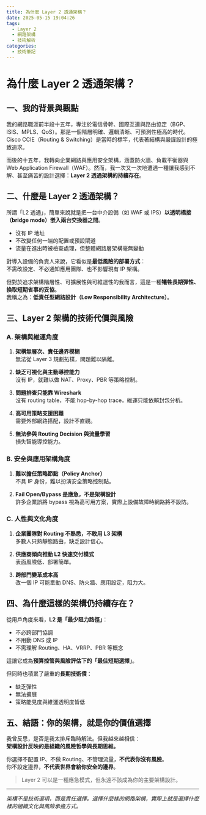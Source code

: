 ```yaml
---
title: 為什麼 Layer 2 透通架構？
date: 2025-05-15 19:04:26
tags:
  - Layer 2
  - 網路架構
  - 技術解析
categories:
  - 技術筆記
---
```


# 為什麼 Layer 2 透通架構？

## 一、我的背景與觀點

我的網路職涯前半段十五年，專注於電信骨幹、國際互連與路由協定（BGP、ISIS、MPLS、QoS）。那是一個階層明確、邏輯清晰、可預測性極高的時代。Cisco CCIE（Routing & Switching）是當時的標竿，代表著結構與嚴謹設計的極致追求。

而後的十五年，我轉向企業網路與應用安全架構，涵蓋防火牆、負載平衡器與 Web Application Firewall（WAF）。然而，我一次又一次地遭遇一種讓我感到不解、甚至痛苦的設計選擇：**Layer 2 透通架構的持續存在**。

## 二、什麼是 Layer 2 透通架構？

所謂「L2 透通」，簡單來說就是把一台中介設備（如 WAF 或 IPS）**以透明橋接（bridge mode）嵌入兩台交換器之間**。

- 沒有 IP 地址
- 不改變任何一端的配置或預設閘道
- 流量在進出時被檢查處理，但整體網路層架構毫無變動

對導入設備的負責人來說，它看似是**最低風險的部署方式**：  
不需改設定、不必通知應用團隊、也不影響現有 IP 架構。

但對於追求架構階層性、可擴展性與可維運性的我而言，這是一種**犧牲長期彈性、換取短期省事的妥協**。  
我稱之為：**低責任型網路設計（Low Responsibility Architecture）**。

## 三、Layer 2 架構的技術代價與風險

### A. 架構與維運角度

1. **架構無層次、責任邊界模糊**  
   無法從 Layer 3 規劃拓樸，問題難以隔離。

2. **缺乏可視化與主動導控能力**  
   沒有 IP，就難以做 NAT、Proxy、PBR 等策略控制。

3. **問題排查只能靠 Wireshark**  
   沒有 routing table，不能 hop-by-hop trace，維運只能依賴封包分析。

4. **高可用策略支援困難**  
   需要外部網路搭配，設計不直觀。

5. **無法參與 Routing Decision 與流量學習**  
   損失智能導控能力。

### B. 安全與應用架構角度

1. **難以擔任策略節點（Policy Anchor）**  
   不具 IP 身份，難以扮演安全策略控制點。

2. **Fail Open/Bypass 是應急，不是架構設計**  
   許多企業誤將 bypass 視為高可用方案，實際上設備故障時網路將不設防。

### C. 人性與文化角度

1. **企業團隊對 Routing 不熟悉，不敢用 L3 架構**  
   多數人只熟靜態路由，缺乏設計信心。

2. **供應商傾向推動 L2 快速交付模式**  
   表面風險低、部署簡單。

3. **跨部門變革成本高**  
   改一個 IP 可能牽動 DNS、防火牆、應用設定，阻力大。

## 四、為什麼這樣的架構仍持續存在？

從用戶角度來看，**L2 是「最少阻力路徑」**：

- 不必跨部門協調  
- 不用動 DNS 或 IP  
- 不需理解 Routing、HA、VRRP、PBR 等概念

這讓它成為**預算控管與風險評估下的「最佳短期選擇」**。

但同時也積累了嚴重的**長期技術債**：

- 缺乏彈性
- 無法擴展
- 策略能見度與維運透明度皆低

## 五、結語：你的架構，就是你的價值選擇

我曾反思，是否是我太排斥臨時解法。但我越來越相信：  
**架構設計反映的是組織的風險哲學與長期思維。**

你選擇不配置 IP、不做 Routing、不管理流量，**不代表你沒有風險**。  
你不設定邊界，**不代表世界會給你安全的邊界**。

> Layer 2 可以是一種應急模式，但永遠不該成為你的主要架構設計。

---

*架構不是技術選項，而是責任選擇。選擇什麼樣的網路架構，實際上就是選擇什麼樣的組織文化與風險承擔方式。*
